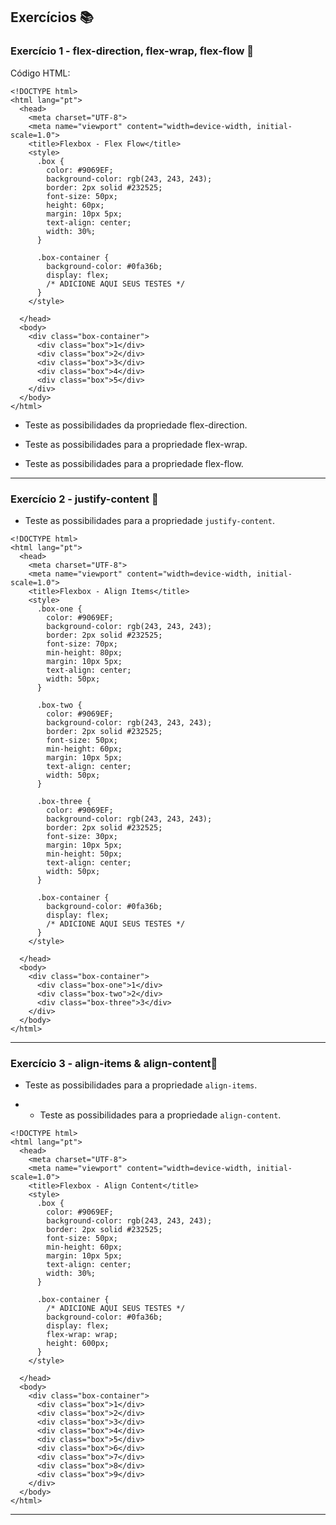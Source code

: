 ## Exercícios :books:

### Exercício 1 - flex-direction, flex-wrap, flex-flow 🎯

Código HTML:

```
<!DOCTYPE html>
<html lang="pt">
  <head>
    <meta charset="UTF-8">
    <meta name="viewport" content="width=device-width, initial-scale=1.0">
    <title>Flexbox - Flex Flow</title>
    <style>
      .box {
        color: #9069EF;
        background-color: rgb(243, 243, 243);
        border: 2px solid #232525;
        font-size: 50px;
        height: 60px;
        margin: 10px 5px;
        text-align: center;
        width: 30%;
      }

      .box-container {
        background-color: #0fa36b;
        display: flex;
        /* ADICIONE AQUI SEUS TESTES */
      }
    </style>

  </head>
  <body>
    <div class="box-container">
      <div class="box">1</div>
      <div class="box">2</div>
      <div class="box">3</div>
      <div class="box">4</div>
      <div class="box">5</div>
    </div>
  </body>
</html>
```

- Teste as possibilidades da propriedade flex-direction.

- Teste as possibilidades para a propriedade flex-wrap.

- Teste as possibilidades para a propriedade flex-flow.

---

### Exercício 2 - justify-content 🎯

- Teste as possibilidades para a propriedade `justify-content`.

```
<!DOCTYPE html>
<html lang="pt">
  <head>
    <meta charset="UTF-8">
    <meta name="viewport" content="width=device-width, initial-scale=1.0">
    <title>Flexbox - Align Items</title>
    <style>
      .box-one {
        color: #9069EF;
        background-color: rgb(243, 243, 243);
        border: 2px solid #232525;
        font-size: 70px;
        min-height: 80px;
        margin: 10px 5px;
        text-align: center;
        width: 50px;
      }

      .box-two {
        color: #9069EF;
        background-color: rgb(243, 243, 243);
        border: 2px solid #232525;
        font-size: 50px;
        min-height: 60px;
        margin: 10px 5px;
        text-align: center;
        width: 50px;
      }

      .box-three {
        color: #9069EF;
        background-color: rgb(243, 243, 243);
        border: 2px solid #232525;
        font-size: 30px;
        margin: 10px 5px;
        min-height: 50px;
        text-align: center;
        width: 50px;
      }

      .box-container {
        background-color: #0fa36b;
        display: flex;
        /* ADICIONE AQUI SEUS TESTES */
      }
    </style>

  </head>
  <body>
    <div class="box-container">
      <div class="box-one">1</div>
      <div class="box-two">2</div>
      <div class="box-three">3</div>
    </div>
  </body>
</html>
```

---

### Exercício 3 - align-items & align-content🎯

- Teste as possibilidades para a propriedade `align-items`.

* - Teste as possibilidades para a propriedade `align-content`.

```
<!DOCTYPE html>
<html lang="pt">
  <head>
    <meta charset="UTF-8">
    <meta name="viewport" content="width=device-width, initial-scale=1.0">
    <title>Flexbox - Align Content</title>
    <style>
      .box {
        color: #9069EF;
        background-color: rgb(243, 243, 243);
        border: 2px solid #232525;
        font-size: 50px;
        min-height: 60px;
        margin: 10px 5px;
        text-align: center;
        width: 30%;
      }

      .box-container {
        /* ADICIONE AQUI SEUS TESTES */
        background-color: #0fa36b;
        display: flex;
        flex-wrap: wrap;
        height: 600px;
      }
    </style>

  </head>
  <body>
    <div class="box-container">
      <div class="box">1</div>
      <div class="box">2</div>
      <div class="box">3</div>
      <div class="box">4</div>
      <div class="box">5</div>
      <div class="box">6</div>
      <div class="box">7</div>
      <div class="box">8</div>
      <div class="box">9</div>
    </div>
  </body>
</html>
```

---
